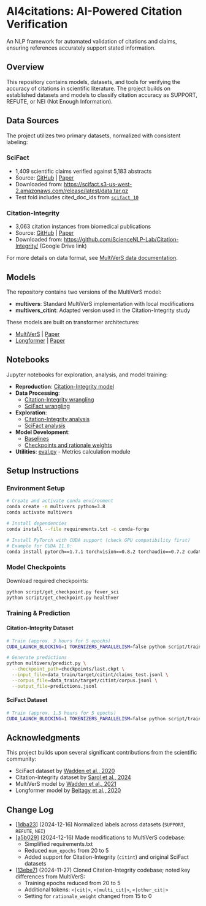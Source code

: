# AI4citations: AI-Powered Citation Verification

An NLP framework for automated validation of citations and claims, ensuring references accurately support stated information.

## Overview

This repository contains models, datasets, and tools for verifying the accuracy of citations in scientific literature. The project builds on established datasets and models to classify citation accuracy as SUPPORT, REFUTE, or NEI (Not Enough Information).

## Data Sources

The project utilizes two primary datasets, normalized with consistent labeling:

### SciFact
- 1,409 scientific claims verified against 5,183 abstracts
- Source: [GitHub](https://github.com/allenai/scifact) | [Paper](https://doi.org/10.18653/v1/2020.emnlp-main.609)
- Downloaded from: https://scifact.s3-us-west-2.amazonaws.com/release/latest/data.tar.gz
- Test fold includes cited_doc_ids from [`scifact_10`](https://github.com/dwadden/multivers/blob/main/script/get_data_train.sh)

### Citation-Integrity
- 3,063 citation instances from biomedical publications
- Source: [GitHub](https://github.com/ScienceNLP-Lab/Citation-Integrity/) | [Paper](https://doi.org/10.1093/bioinformatics/btae420)
- Downloaded from: https://github.com/ScienceNLP-Lab/Citation-Integrity/ (Google Drive link)

For more details on data format, see [MultiVerS data documentation](https://github.com/dwadden/multivers/blob/main/doc/data.md).

## Models

The repository contains two versions of the MultiVerS model:

- **multivers**: Standard MultiVerS implementation with local modifications
- **multivers_citint**: Adapted version used in the Citation-Integrity study

These models are built on transformer architectures:
- [MultiVerS](https://github.com/dwadden/multivers) | [Paper](https://doi.org/10.48550/arXiv.2112.01640)
- [Longformer](https://github.com/allenai/longformer) | [Paper](https://doi.org/10.48550/arXiv.2004.05150)

## Notebooks

Jupyter notebooks for exploration, analysis, and model training:

- **Reproduction**: [Citation-Integrity model](notebooks/01_Reproduction-of-Citation-Integrity.ipynb)
- **Data Processing**: 
  - [Citation-Integrity wrangling](notebooks/02_Data-Wrangling-for-Citation-Integrity.ipynb)
  - [SciFact wrangling](notebooks/03_Data-Wrangling-for-SciFact.ipynb)
- **Exploration**:
  - [Citation-Integrity analysis](notebooks/04_Data-Exploration-for-Citation-Integrity.ipynb)
  - [SciFact analysis](notebooks/05_Data-Exploration-for-SciFact.ipynb)
- **Model Development**:
  - [Baselines](notebooks/06_Baselines.ipynb)
  - [Checkpoints and rationale weights](notebooks/07_Checkpoints_and_Rationale_Weight.ipynb)
- **Utilities**: [eval.py](notebooks/eval.py) - Metrics calculation module

## Setup Instructions

### Environment Setup

```bash
# Create and activate conda environment
conda create -n multivers python=3.8
conda activate multivers

# Install dependencies
conda install --file requirements.txt -c conda-forge

# Install PyTorch with CUDA support (check GPU compatibility first)
# Example for CUDA 11.0:
conda install pytorch==1.7.1 torchvision==0.8.2 torchaudio==0.7.2 cudatoolkit=11.0 -c pytorch
```

### Model Checkpoints

Download required checkpoints:

```bash
python script/get_checkpoint.py fever_sci
python script/get_checkpoint.py healthver
```

### Training & Prediction

#### Citation-Integrity Dataset

```bash
# Train (approx. 3 hours for 5 epochs)
CUDA_LAUNCH_BLOCKING=1 TOKENIZERS_PARALLELISM=false python script/train_target.py --dataset citint --gpus=1 --gradient_checkpointing

# Generate predictions
python multivers/predict.py \
  --checkpoint_path=checkpoints/last.ckpt \
  --input_file=data_train/target/citint/claims_test.jsonl \
  --corpus_file=data_train/target/citint/corpus.jsonl \
  --output_file=predictions.jsonl
```

#### SciFact Dataset

```bash
# Train (approx. 1.5 hours for 5 epochs)
CUDA_LAUNCH_BLOCKING=1 TOKENIZERS_PARALLELISM=false python script/train_target.py --dataset scifact --gpus=1 --gradient_checkpointing
```

## Acknowledgments

This project builds upon several significant contributions from the scientific community:

- SciFact dataset by [Wadden et al., 2020](https://arxiv.org/abs/2004.14974)
- Citation-Integrity dataset by [Sarol et al., 2024](https://doi.org/10.1093/bioinformatics/btae420)
- MultiVerS model by [Wadden et al., 2021](https://doi.org/10.48550/arXiv.2112.01640)
- Longformer model by [Beltagy et al., 2020](https://doi.org/10.48550/arXiv.2004.05150)

## Change Log

- [[1dba23](https://github.com/jedick/AI4citations/commit/1dba23cd2cdef341ed37df76f2f37f50a4cfec03)] (2024-12-16) Normalized labels across datasets (`SUPPORT`, `REFUTE`, `NEI`)
- [[a5b029](https://github.com/jedick/AI4citations/commit/a5b0298ecbad2d2ab1ee02fad5487f966a29f6cf)] (2024-12-16) Made modifications to MultiVerS codebase:
  - Simplified requirements.txt
  - Reduced `num_epochs` from 20 to 5
  - Added support for Citation-Integrity (`citint`) and original SciFact datasets
- [[13ebe7](https://github.com/jedick/AI4citations/commit/13ebe74cb872e1344d352d630f11d4b8e4be67cf)] (2024-11-27) Cloned Citation-Integrity codebase; noted key differences from MultiVerS:
  - Training epochs reduced from 20 to 5
  - Additional tokens: `<|cit|>`, `<|multi_cit|>`, `<|other_cit|>`
  - Setting for `rationale_weight` changed from 15 to 0
